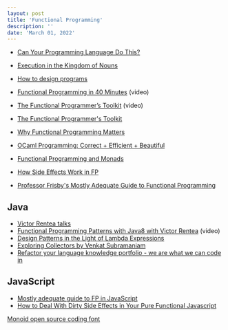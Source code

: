 ```yaml
---
layout: post
title: 'Functional Programming'
description: ''
date: 'March 01, 2022'
---
```


- [Can Your Programming Language Do This?](https://www.joelonsoftware.com/2006/08/01/can-your-programming-language-do-this/)
- [Execution in the Kingdom of Nouns](http://steve-yegge.blogspot.com/2006/03/execution-in-kingdom-of-nouns.html)

- [How to design programs](http://htdp.org/)

- [Functional Programming in 40 Minutes](https://youtu.be/0if71HOyVjY) (video)
- [The Functional Programmer’s Toolkit](https://youtu.be/Nrp_LZ-XGsY) (video)
- [The Functional Programmer's Toolkit](https://fsharpforfunandprofit.com/fptoolkit/)
- [Why Functional Programming Matters](https://www.cs.kent.ac.uk/people/staff/dat/miranda/whyfp90.pdf)
- [OCaml Programming: Correct + Efficient + Beautiful](https://cs3110.github.io/textbook/cover.html)
- [Functional Programming and Monads](https://github.com/getify/monio/blob/master/MONADS.md)
- [How Side Effects Work in FP](https://chadnauseam.com/coding/random/how-side-effects-work-in-fp/)
- [Professor Frisby's Mostly Adequate Guide to Functional Programming](https://mostly-adequate.gitbook.io/mostly-adequate-guide/)

## Java

- [Victor Rentea talks](https://victorrentea.ro/#talks)
- [Functional Programming Patterns with Java8 with Victor Rentea](https://youtu.be/F02LKnWJWF4) (video)
- [Design Patterns in the Light of Lambda Expressions](https://youtu.be/WN9kgdSVhDo)
- [Exploring Collectors by Venkat Subramaniam](https://youtu.be/pGroX3gmeP8)
- [Refactor your language knowledge portfolio - we are what we can code in](https://youtu.be/zajUPJI19ZQ)

## JavaScript

- [Mostly adequate guide to FP in JavaScript](https://github.com/MostlyAdequate/mostly-adequate-guide)
- [How to Deal With Dirty Side Effects in Your Pure Functional Javascript](https://jrsinclair.com/articles/2018/how-to-deal-with-dirty-side-effects-in-your-pure-functional-javascript/)

[Monoid open source coding font](https://larsenwork.com/monoid/)
